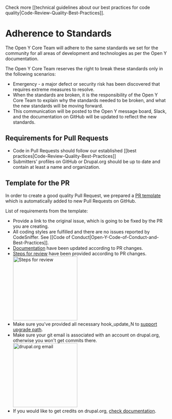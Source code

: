 Check more [[technical guidelines about our best practices for code quality|Code-Review-Quality-Best-Practices]].

# Adherence to Standards

The Open Y Core Team will adhere to the same standards we set for the community for all areas of development and technologies as per the Open Y documentation.

The Open Y Core Team reserves the right to break these standards only in the following scenarios:

- Emergency - a major defect or security risk has been discovered that requires extreme measures to resolve.
- When the standards are broken, it is the responsibility of the Open Y Core Team to explain why the standards needed to be broken, and what the new standards will be moving forward.
- This communication will be posted to the Open Y message board, Slack, and the documentation on GitHub will be updated to reflect the new standards.

## Requirements for Pull Requests

- Code in Pull Requests should follow our established [[best practices|Code-Review-Quality-Best-Practices]]
- Submitters' profiles on GitHub or Drupal.org should be up to date and contain at least a name and organization.

## Template for the PR

In order to create a good quality Pull Request, we prepared a [PR template](https://github.com/ymcatwincities/openy/blob/8.x-2.x/.github/PULL_REQUEST_TEMPLATE.md) which is automatically added to new Pull Requests on GitHub.

List of requirements from the template:

- Provide a link to the original issue, which is going to be fixed by the PR you are creating.
- All coding styles are fulfilled and there are no issues reported by CodeSniffer. See [[Code of Conduct|Open-Y-Code-of-Conduct-and-Best-Practices]].
- [Documentation](https://github.com/ymcatwincities/openy/tree/9.x-2.x/docs) have been updated according to PR changes.
- [Steps for review](https://github.com/ymcatwincities/openy/pull/94#issue-204580200) have been provided according to PR changes. <br/><img src="https://raw.githubusercontent.com/ymcatwincities/openy/8.x-1.x/.github/assets/steps-for-review.png" width="200" alt="Steps for review"/>
- Make sure you've provided all necessary hook\_update\_N to [support upgrade path](https://github.com/ymcatwincities/openy/blob/9.x-2.x/docs/Development/Upgrade%20path.md).
- Make sure your git email is associated with an account on drupal.org, otherwise you won't get commits there. <br/><img src="https://raw.githubusercontent.com/ymcatwincities/openy/8.x-1.x/.github/assets/drupalorg-email.png" width="200" alt="drupal.org email"/>
- If you would like to get credits on drupal.org, [check documentation](https://github.com/ymcatwincities/openy/blob/9.x-2.x/docs/Development/Contributing.md#drupalorg-credits).